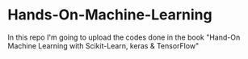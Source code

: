 # Hands-On-Machine-Learning
In this repo I'm going to upload the codes done in the book "Hand-On Machine Learning with Scikit-Learn, keras &amp; TensorFlow"
